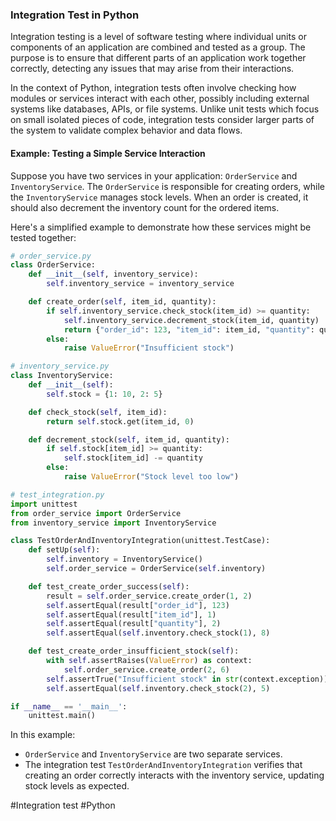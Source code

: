 ### Integration Test in Python

Integration testing is a level of software testing where individual units or components of an application are combined and tested as a group. The purpose is to ensure that different parts of an application work together correctly, detecting any issues that may arise from their interactions.

In the context of Python, integration tests often involve checking how modules or services interact with each other, possibly including external systems like databases, APIs, or file systems. Unlike unit tests which focus on small isolated pieces of code, integration tests consider larger parts of the system to validate complex behavior and data flows.

#### Example: Testing a Simple Service Interaction

Suppose you have two services in your application: `OrderService` and `InventoryService`. The `OrderService` is responsible for creating orders, while the `InventoryService` manages stock levels. When an order is created, it should also decrement the inventory count for the ordered items.

Here's a simplified example to demonstrate how these services might be tested together:

```python
# order_service.py
class OrderService:
    def __init__(self, inventory_service):
        self.inventory_service = inventory_service

    def create_order(self, item_id, quantity):
        if self.inventory_service.check_stock(item_id) >= quantity:
            self.inventory_service.decrement_stock(item_id, quantity)
            return {"order_id": 123, "item_id": item_id, "quantity": quantity}
        else:
            raise ValueError("Insufficient stock")

# inventory_service.py
class InventoryService:
    def __init__(self):
        self.stock = {1: 10, 2: 5}

    def check_stock(self, item_id):
        return self.stock.get(item_id, 0)

    def decrement_stock(self, item_id, quantity):
        if self.stock[item_id] >= quantity:
            self.stock[item_id] -= quantity
        else:
            raise ValueError("Stock level too low")

# test_integration.py
import unittest
from order_service import OrderService
from inventory_service import InventoryService

class TestOrderAndInventoryIntegration(unittest.TestCase):
    def setUp(self):
        self.inventory = InventoryService()
        self.order_service = OrderService(self.inventory)

    def test_create_order_success(self):
        result = self.order_service.create_order(1, 2)
        self.assertEqual(result["order_id"], 123)
        self.assertEqual(result["item_id"], 1)
        self.assertEqual(result["quantity"], 2)
        self.assertEqual(self.inventory.check_stock(1), 8)

    def test_create_order_insufficient_stock(self):
        with self.assertRaises(ValueError) as context:
            self.order_service.create_order(2, 6)
        self.assertTrue("Insufficient stock" in str(context.exception))
        self.assertEqual(self.inventory.check_stock(2), 5)

if __name__ == '__main__':
    unittest.main()
```

In this example:
- `OrderService` and `InventoryService` are two separate services.
- The integration test `TestOrderAndInventoryIntegration` verifies that creating an order correctly interacts with the inventory service, updating stock levels as expected.

#Integration test #Python